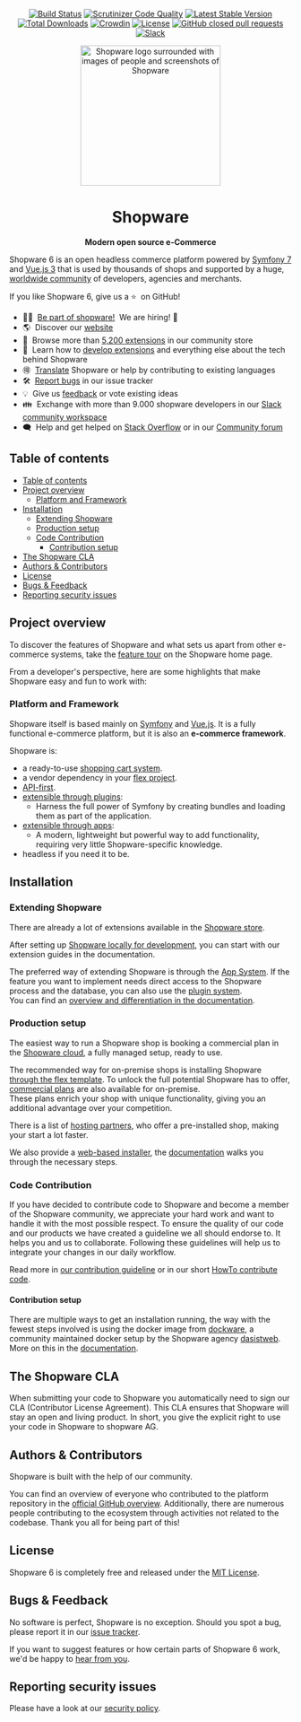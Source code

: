 <div align="center">

[![Build Status](https://github.com/shopware/shopware/actions/workflows/02-unit.yml/badge.svg)](https://github.com/shopware/shopware/actions/workflows/02-unit.yml)
[![Scrutinizer Code Quality](https://scrutinizer-ci.com/g/shopware/platform/badges/quality-score.png)](https://scrutinizer-ci.com/g/shopware/platform/)
[![Latest Stable Version](https://poser.pugx.org/shopware/platform/v/stable)](https://packagist.org/packages/shopware/platform)
[![Total Downloads](https://poser.pugx.org/shopware/platform/downloads)](https://packagist.org/packages/shopware/platform)
[![Crowdin](https://badges.crowdin.net/shopware6/localized.svg)](https://translate.shopware.com/project/shopware6)
[![License](https://img.shields.io/github/license/shopware/shopware.svg)](https://github.com/shopware/shopware/blob/trunk/LICENSE)
[![GitHub closed pull requests](https://img.shields.io/github/issues-pr-closed/shopware/shopware.svg)](https://github.com/shopware/shopware/pulls)
[![Slack](https://img.shields.io/badge/chat-on%20slack-%23ECB22E)](https://slack.shopware.com?utm_source=badge&utm_medium=badge&utm_campaign=pr-badge)

</div>


<p align="center">
    <a href="https://shopware.com" target="_blank" rel="noopener noreferrer">
        <img width="250" src="https://images.ctfassets.net/nqzs8zsepqpi/34zKqvPxTYtsQppJpgC9It/3b6901d9ba7082d5b4081d7171b268bf/composable-customer-experience-illustration.png" alt="Shopware logo surrounded with images of people and screenshots of Shopware">
    </a>
</p>

<h1 align="center">Shopware</h1>

<p align="center"><strong>Modern open source e-Commerce</strong>

Shopware 6 is an open headless commerce platform powered by [Symfony 7](https://symfony.com) and [Vue.js 3](https://vuejs.org) that is used by thousands of shops and supported by a huge, [worldwide community](https://slack.shopware.com) of developers, agencies and merchants.

If you like Shopware 6, give us a&nbsp;⭐️ &nbsp;on GitHub!

* 🙋‍♂️ &nbsp;[Be part of shopware!](https://www.shopware.com/en/jobs/) ‍&nbsp;We are hiring!  🙋
* 🌎 &nbsp;Discover our [website](https://www.shopware.com/en/)
* 🧩 &nbsp;Browse more than [5,200 extensions](https://store.shopware.com) in our community store
* 📖 &nbsp;Learn how to [develop extensions](https://developer.shopware.com) and everything else about the tech behind Shopware
* 🉐 &nbsp;[Translate](https://translate.shopware.com) Shopware or help by contributing to existing languages
* 🛠 &nbsp;[Report bugs](https://github.com/shopware/shopware/issues) in our issue tracker
* 💡 &nbsp;Give us [feedback](https://feedback.shopware.com/) or vote existing ideas
* 👪 &nbsp;Exchange with more than 9.000 shopware developers in our [Slack community workspace](https://slack.shopware.com)
* 🗨 &nbsp;Help and get helped on [Stack Overflow](https://stackoverflow.com/questions/tagged/shopware6?tab=Newest) or in our [Community forum](https://forum.shopware.com/)

## Table of contents

- [Table of contents](#table-of-contents)
- [Project overview](#project-overview)
  - [Platform and Framework](#platform-and-framework)
- [Installation](#installation)
  - [Extending Shopware](#extending-shopware)
  - [Production setup](#production-setup)
  - [Code Contribution](#code-contribution)
    - [Contribution setup](#contribution-setup)
- [The Shopware CLA](#the-shopware-cla)
- [Authors \& Contributors](#authors--contributors)
- [License](#license)
- [Bugs \& Feedback](#bugs--feedback)
- [Reporting security issues](#reporting-security-issues)

## Project overview

To discover the features of Shopware and what sets us apart from other e-commerce systems, take the [feature tour](https://www.shopware.com/en/products/product-tour/) on the Shopware home page.

From a developer's perspective, here are some highlights that make Shopware easy and fun to work with:

### Platform and Framework

Shopware itself is based mainly on [Symfony](https://symfony.com/what-is-symfony) and [Vue.js](https://vuejs.org/).
It is a fully functional e-commerce platform, but it is also an **e-commerce framework**.

Shopware is:

- a ready-to-use [shopping cart system](https://docs.shopware.com/en/shopware-6-en/getting-started).
- a vendor dependency in your [flex project](https://developer.shopware.com/docs/guides/installation/template).
- [API-first](https://developer.shopware.com/docs/guides/integrations-api).
- [extensible through plugins](https://developer.shopware.com/docs/guides/plugins/plugins/plugin-base-guide):
  - Harness the full power of Symfony by creating bundles and loading them as part of the application.
- [extensible through apps](https://developer.shopware.com/docs/guides/plugins/apps/app-base-guide):
  - A modern, lightweight but powerful way to add functionality, requiring very little Shopware-specific knowledge.
- headless if you need it to be.

## Installation

### Extending Shopware

There are already a lot of extensions available in the [Shopware store](https://store.shopware.com/).

After setting up [Shopware locally for development](https://developer.shopware.com/docs/guides/installation), you can start with our extension guides in the documentation.

The preferred way of extending Shopware is through the [App System](https://developer.shopware.com/docs/guides/plugins/apps/app-base-guide).
If the feature you want to implement needs direct access to the Shopware process and the database, you can also use the [plugin system](https://developer.shopware.com/docs/guides/plugins/plugins/plugin-base-guide).    
You can find an [overview and differentiation in the documentation](https://developer.shopware.com/docs/concepts/extensions).

### Production setup

The easiest way to run a Shopware shop is booking a commercial plan in the [Shopware cloud](https://www.shopware.com/en/shopware-cloud/), a fully managed setup, ready to use.

The recommended way for on-premise shops is installing Shopware [through the flex template](https://developer.shopware.com/docs/guides/installation/template).
To unlock the full potential Shopware has to offer, [commercial plans](https://www.shopware.com/en/pricing/) are also available for on-premise.   
These plans enrich your shop with unique functionality, giving you an additional advantage over your competition.

There is a list of [hosting partners](https://www.shopware.com/en/partner/hosting/), who offer a pre-installed shop, making your start a lot faster.

We also provide a [web-based installer](https://www.shopware.com/en/download/), the [documentation](https://docs.shopware.com/en/shopware-6-en/first-steps/installing-shopware-6?category=shopware-6-en/getting-started) walks you through the necessary steps.

### Code Contribution

If you have decided to contribute code to Shopware and become a member of the Shopware community,
we appreciate your hard work and want to handle it with the most possible respect.
To ensure the quality of our code and our products we have created a guideline we all should endorse to.
It helps you and us to collaborate.
Following these guidelines will help us to integrate your changes in our daily workflow.

Read more in [our contribution guideline](https://docs.shopware.com/en/shopware-platform-dev-en/contribution/contribution-guideline) or in our short [HowTo contribute code](https://docs.shopware.com/en/shopware-platform-dev-en/contribution/contributing-code).

#### Contribution setup

There are multiple ways to get an installation running, the way with the fewest steps involved is using the docker image from [dockware](https://dockware.io/),
a community maintained docker setup by the Shopware agency [dasistweb](https://www.dasistweb.de/en/).
More on this in the [documentation](https://developer.shopware.com/docs/guides/installation/community/dockware.html).

## The Shopware CLA

When submitting your code to Shopware you automatically need to sign our CLA (Contributor License Agreement).
This CLA ensures that Shopware will stay an open and living product.
In short, you give the explicit right to use your code in Shopware to shopware AG.

## Authors & Contributors

Shopware is built with the help of our community.

You can find an overview of everyone who contributed to the platform repository in the [official GitHub overview](https://github.com/shopware/shopware/graphs/contributors).
Additionally, there are numerous people contributing to the ecosystem through activities not related to the codebase.
Thank you all for being part of this!

## License

Shopware 6 is completely free and released under the [MIT License](LICENSE).

## Bugs & Feedback

No software is perfect, Shopware is no exception.
Should you spot a bug, please report it in our [issue tracker](https://github.com/shopware/shopware/issues).

If you want to suggest features or how certain parts of Shopware 6 work, we'd be happy to [hear from you](https://feedback.shopware.com/).

## Reporting security issues

Please have a look at our [security policy](SECURITY.md).
